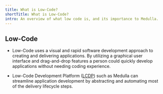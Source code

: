 ```yaml
---
title: What is Low-Code?
shortTitle: What is Low-Code?
intro: An overview of what low code is, and its importance to Medulla.
---
```

## Low-Code
* Low-Code uses a visual and rapid software development approach to creating and delivering applications.  By utilizing a graphical user interface and drag-and-drop features a person could quickly develop applications without needing coding experience. 

* Low-Code Development Platform ([LCDP](https://en.wikipedia.org/wiki/Low-code_development_platform)) such as Medulla can streamline application development by abstracting and automating most of the delivery lifecycle steps. 
